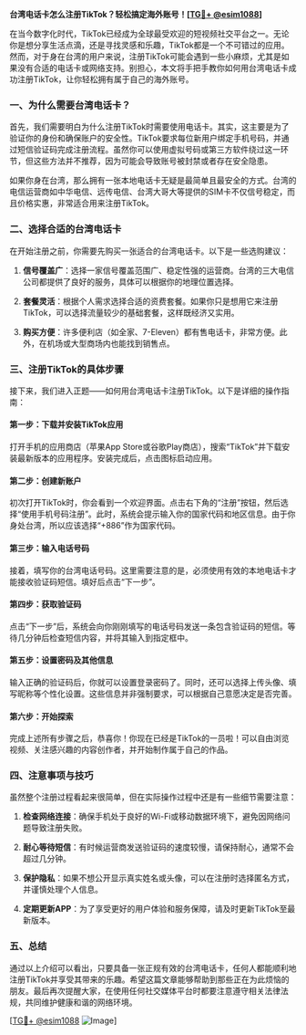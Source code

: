 **台湾电话卡怎么注册TikTok？轻松搞定海外账号！[[TG💪+ @esim1088](https://t.me/s/esim1088)]**

在当今数字化时代，TikTok已经成为全球最受欢迎的短视频社交平台之一。无论你是想分享生活点滴，还是寻找灵感和乐趣，TikTok都是一个不可错过的应用。然而，对于身在台湾的用户来说，注册TikTok可能会遇到一些小麻烦，尤其是如果没有合适的电话卡或网络支持。别担心，本文将手把手教你如何用台湾电话卡成功注册TikTok，让你轻松拥有属于自己的海外账号。

### 一、为什么需要台湾电话卡？

首先，我们需要明白为什么注册TikTok时需要使用电话卡。其实，这主要是为了验证你的身份和确保账户的安全性。TikTok要求每位新用户绑定手机号码，并通过短信验证码完成注册流程。虽然你可以使用虚拟号码或第三方软件绕过这一环节，但这些方法并不推荐，因为可能会导致账号被封禁或者存在安全隐患。

如果你身在台湾，那么拥有一张本地电话卡无疑是最简单且最安全的方式。台湾的电信运营商如中华电信、远传电信、台湾大哥大等提供的SIM卡不仅信号稳定，而且价格实惠，非常适合用来注册TikTok。

### 二、选择合适的台湾电话卡

在开始注册之前，你需要先购买一张适合的台湾电话卡。以下是一些选购建议：

1. **信号覆盖广**：选择一家信号覆盖范围广、稳定性强的运营商。台湾的三大电信公司都提供了良好的服务，具体可以根据你的地理位置选择。
   
2. **套餐灵活**：根据个人需求选择合适的资费套餐。如果你只是想用它来注册TikTok，可以选择流量较少的基础套餐，这样既经济又实用。

3. **购买方便**：许多便利店（如全家、7-Eleven）都有售电话卡，非常方便。此外，在机场或大型商场内也能找到销售点。

### 三、注册TikTok的具体步骤

接下来，我们进入正题——如何用台湾电话卡注册TikTok。以下是详细的操作指南：

#### 第一步：下载并安装TikTok应用
打开手机的应用商店（苹果App Store或谷歌Play商店），搜索“TikTok”并下载安装最新版本的应用程序。安装完成后，点击图标启动应用。

#### 第二步：创建新账户
初次打开TikTok时，你会看到一个欢迎界面。点击右下角的“注册”按钮，然后选择“使用手机号码注册”。此时，系统会提示输入你的国家代码和地区信息。由于你身处台湾，所以应该选择“+886”作为国家代码。

#### 第三步：输入电话号码
接着，填写你的台湾电话号码。这里需要注意的是，必须使用有效的本地电话卡才能接收验证码短信。填好后点击“下一步”。

#### 第四步：获取验证码
点击“下一步”后，系统会向你刚刚填写的电话号码发送一条包含验证码的短信。等待几分钟后检查短信内容，并将其输入到指定框中。

#### 第五步：设置密码及其他信息
输入正确的验证码后，你就可以设置登录密码了。同时，还可以选择上传头像、填写昵称等个性化设置。这些信息并非强制要求，可以根据自己意愿决定是否完善。

#### 第六步：开始探索
完成上述所有步骤之后，恭喜你！你现在已经是TikTok的一员啦！可以自由浏览视频、关注感兴趣的内容创作者，并开始制作属于自己的作品。

### 四、注意事项与技巧

虽然整个注册过程看起来很简单，但在实际操作过程中还是有一些细节需要注意：

1. **检查网络连接**：确保手机处于良好的Wi-Fi或移动数据环境下，避免因网络问题导致注册失败。
   
2. **耐心等待短信**：有时候运营商发送验证码的速度较慢，请保持耐心，通常不会超过几分钟。

3. **保护隐私**：如果不想公开显示真实姓名或头像，可以在注册时选择匿名方式，并谨慎处理个人信息。

4. **定期更新APP**：为了享受更好的用户体验和服务保障，请及时更新TikTok至最新版本。

### 五、总结

通过以上介绍可以看出，只要具备一张正规有效的台湾电话卡，任何人都能顺利地注册TikTok并享受其带来的乐趣。希望这篇文章能够帮助到那些正在为此烦恼的朋友。最后再次提醒大家，在使用任何社交媒体平台时都要注意遵守相关法律法规，共同维护健康和谐的网络环境。

[[TG💪+ @esim1088](https://t.me/s/esim1088) ![Image](https://i.postimg.cc/4NQfJmqS/Snipaste-2025-05-13-00-14-12.png)]